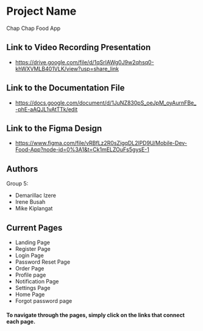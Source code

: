 # Project Name

Chap Chap Food App

## Link to Video Recording Presentation
 * https://drive.google.com/file/d/1qSrIAWg0J9w2qhsq0-khWXVMLB401VLK/view?usp=share_link 

## Link to the Documentation File
 * https://docs.google.com/document/d/1JuNZ830pS_oeJpM_oyAurnFBe_-phE-aAQJL1vAtTTk/edit 

## Link to the Figma Design
 * https://www.figma.com/file/vRBfLz2R0sZigqDL2lPD9U/Mobile-Dev-Food-App?node-id=0%3A1&t=Ck1mELZOuFs5gysE-1
## Authors

Group 5:

* Demarillac Izere
* Irene Busah
* Mike Kiplangat

## Current Pages

* Landing Page
* Register Page
* Login Page
* Password Reset Page
* Order Page
* Profile page
* Notification Page
* Settings Page
* Home Page
* Forgot password page


#### To navigate through the pages, simply click on the links that connect each page.
